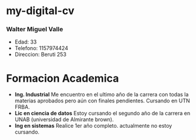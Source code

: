 # my-digital-cv

### Walter Miguel Valle

- Edad: 33
- Telefono: 1157974424
- Direccion: Beruti 253

# Formacion Academica

- **Ing. Industrial** Me encuentro en el ultimo año de la carrera con todas la materias aprobados pero aún con finales pendientes. Cursando en UTN FRBA.
- **Lic en ciencia de datos** Estoy cursando el segundo año de la carrera en UNAB (universidad de Almirante brown).
- **Ing en sistemas** Realice 1er año completo. actualmente no estoy cursando.
